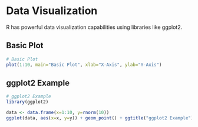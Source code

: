 # Data Visualization

R has powerful data visualization capabilities using libraries like ggplot2.

## Basic Plot

```r
# Basic Plot
plot(1:10, main="Basic Plot", xlab="X-Axis", ylab="Y-Axis")
```

## ggplot2 Example

```r
# ggplot2 Example
library(ggplot2)

data <- data.frame(x=1:10, y=rnorm(10))
ggplot(data, aes(x=x, y=y)) + geom_point() + ggtitle("ggplot2 Example")
```

